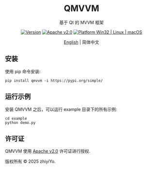 
<h1 align="center">
  QMVVM
</h1>
<p align="center">
  基于 Qt 的 MVVM 框架
</p>

<div align="center">

[![Version](https://img.shields.io/pypi/v/QMVVM?color=%2334D058&label=Version)](https://pypi.org/project/QMVVM)
[![Apache v2.0](https://img.shields.io/badge/License-Apache%20v2.0-blue?color=#4ec820)](LICENSE)
[![Platform Win32 | Linux | macOS](https://img.shields.io/badge/Platform-Win32%20|%20Linux%20|%20macOS-blue?color=#4ec820)]()

</div>

<p align="center">
<a href="../README.md">English</a> | 简体中文
</p>


## 安装
使用 pip 命令安装:
```shell
pip install qmvvm -i https://pypi.org/simple/
```

## 运行示例
安装 QMVVM 之后，可以运行 example 目录下的所有示例:
```shell
cd example
python demo.py
```

## 许可证
QMVVM 使用 [Apache v2.0](./LICENSE) 许可证进行授权.

版权所有 © 2025 zhiyiYo.
